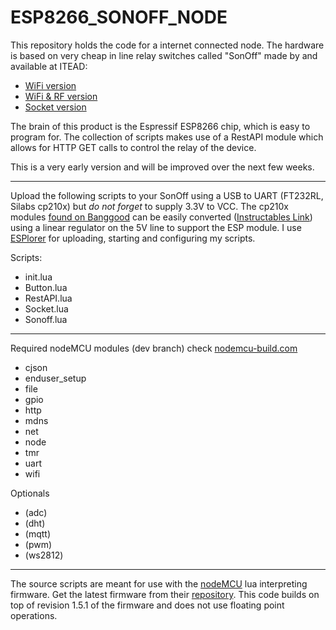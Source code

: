 # ESP8266_SONOFF_NODE

This repository holds the code for a internet connected node. The hardware is based on very cheap in line relay switches called "SonOff" made by and available at ITEAD:
- [WiFi version](https://www.itead.cc/sonoff-wifi-wireless-switch.html)
- [WiFi & RF version](https://www.itead.cc/smart-home/im151116003.html)
- [Socket version](https://www.itead.cc/smart-home/slampher-wifi-wireless-light-holder.html)

The brain of this product is the Espressif ESP8266 chip, which is easy to program for. The collection of scripts makes use of a RestAPI module which allows for HTTP GET calls to control the relay of the device.

This is a very early version and will be improved over the next few weeks.

--------------

Upload the following scripts to your SonOff using a USB to UART (FT232RL, Silabs cp210x) but _do not forget_ to supply 3.3V to VCC. The cp210x modules [found on Banggood](http://www.banggood.com/search/cp2102.html) can be easily converted ([Instructables Link](http://www.instructables.com/id/Mod-a-USB-to-TTL-Serial-Adapter-CP2102-to-program--1/)) using a linear regulator on the 5V line to support the ESP module.
I use [ESPlorer](http://esp8266.ru/esplorer/) for uploading, starting and configuring my scripts.

Scripts:
- init.lua
- Button.lua
- RestAPI.lua
- Socket.lua
- Sonoff.lua

--------------

Required nodeMCU modules (dev branch) check [nodemcu-build.com](http://nodemcu-build.com)

- cjson
- enduser_setup
- file
- gpio
- http
- mdns
- net
- node
- tmr
- uart
- wifi

Optionals
- (adc)
- (dht)
- (mqtt)
- (pwm)
- (ws2812)

--------------

The source scripts are meant for use with the [nodeMCU](https://github.com/nodemcu/nodemcu-firmware/tree/dev) lua interpreting firmware. Get the latest firmware from their [repository](https://github.com/nodemcu/nodemcu-firmware).
This code builds on top of revision 1.5.1 of the firmware and does not use floating point operations.
